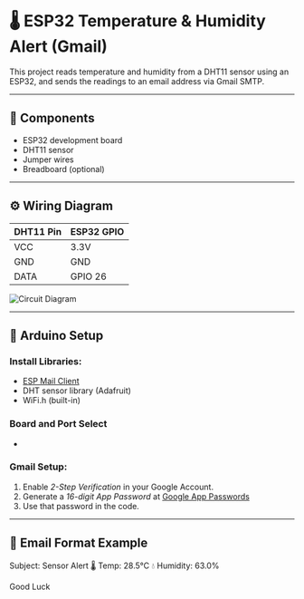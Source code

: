 # 🌡 ESP32 Temperature & Humidity Alert (Gmail)

This project reads temperature and humidity from a DHT11 sensor using an ESP32, and sends the readings to an email address via Gmail SMTP.

---

## 🔧 Components

- ESP32 development board
- DHT11 sensor
- Jumper wires
- Breadboard (optional)

---

## ⚙ Wiring Diagram

| DHT11 Pin | ESP32 GPIO |
|-----------|------------|
| VCC       | 3.3V       |
| GND       | GND        |
| DATA      | GPIO 26    |

![Circuit Diagram](https://github.com/Palash-theCoder2005/ESP32_Email_Alert/commit/fb22062fe8272de65d48ec783cd2019b7092145d) 

---

## 🔌 Arduino Setup

### Install Libraries:
- [ESP Mail Client](https://github.com/mobizt/ESP-Mail-Client)
- DHT sensor library (Adafruit)
- WiFi.h (built-in)

### Board and Port Select
  - 

### Gmail Setup:
1. Enable *2-Step Verification* in your Google Account.
2. Generate a *16-digit App Password* at [Google App Passwords](https://myaccount.google.com/apppasswords)
3. Use that password in the code.

---

## 📩 Email Format Example
 Subject: Sensor Alert
🌡 Temp: 28.5°C 💧 Humidity: 63.0%


Good Luck
